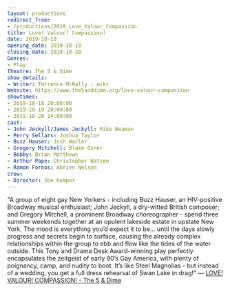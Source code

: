 ```yaml
---
layout: productions
redirect_from:
- /productions/2019_Love_Valour_Compassion
title: Love! Valour! Compassion!
date: 2019-10-18
opening_date: 2019-10-18
closing_date: 2019-10-20
Genres: 
- Play
Theatre: The 5 & Dime
show_details:
- Writer: Terrence McNally - wiki
Website: https://www.the5anddime.org/love-valour-compassion
showtimes:
- 2019-10-18 20:00:00
- 2019-10-19 20:00:00
- 2019-10-20 14:00:00
cast:
- John Jeckyll/James Jeckyll: Mike Beaman
- Perry Sellars: Joshua Taylor
- Buzz Hauser: Josh Waller
- Gregory Mitchell: Blake Osner
- Bobby: Brian Matthews
- Arthur Pape: Christopher Watson
- Ramon Fornos: Abrien Nelson
crew:
- Director: Joe Kemper
---
```

"A group of eight gay New Yorkers - including Buzz Hauser, an HIV-positive Broadway musical enthusiast; John Jeckyll, a dry-witted British composer; and Gregory Mitchell, a prominent Broadway choreographer - spend three summer weekends together at an opulent lakeside estate in upstate New York. The mood is everything you’d expect it to be... until the days slowly progress and secrets begin to surface, causing the already complex relationships within the group to ebb and flow like the tides of the water outside. This Tony and Drama Desk Award-winning play perfectly encapsulates the zeitgeist of early 90’s Gay America, with plenty of poignancy, camp, and nudity to boot. It’s like Steel Magnolias - but instead of a wedding, you get a full dress rehearsal of Swan Lake in drag!" — [LOVE! VALOUR! COMPASSION! - The 5 & Dime](https://www.the5anddime.org/love-valour-compassion)
